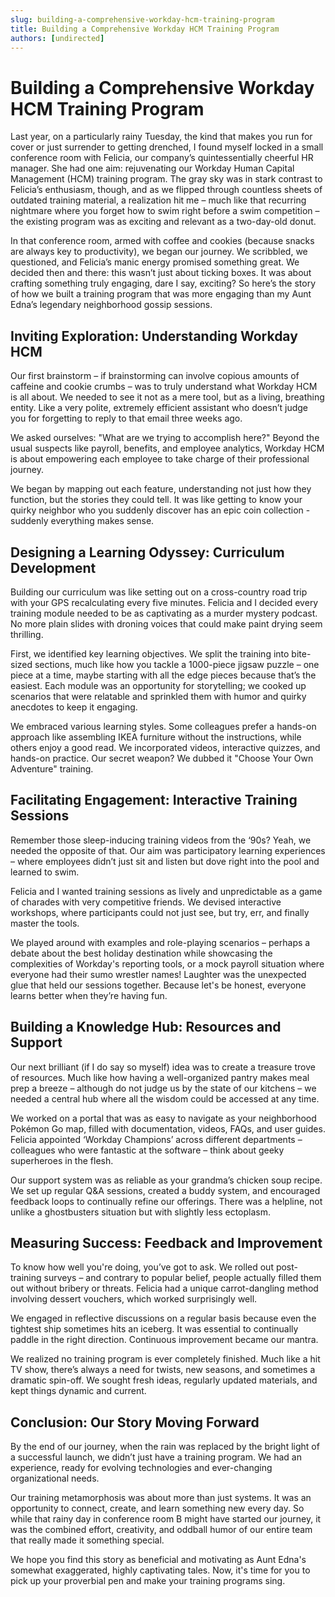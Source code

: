 ```yaml
---
slug: building-a-comprehensive-workday-hcm-training-program
title: Building a Comprehensive Workday HCM Training Program
authors: [undirected]
---
```



# Building a Comprehensive Workday HCM Training Program

Last year, on a particularly rainy Tuesday, the kind that makes you run for cover or just surrender to getting drenched, I found myself locked in a small conference room with Felicia, our company’s quintessentially cheerful HR manager. She had one aim: rejuvenating our Workday Human Capital Management (HCM) training program. The gray sky was in stark contrast to Felicia’s enthusiasm, though, and as we flipped through countless sheets of outdated training material, a realization hit me – much like that recurring nightmare where you forget how to swim right before a swim competition – the existing program was as exciting and relevant as a two-day-old donut.

In that conference room, armed with coffee and cookies (because snacks are always key to productivity), we began our journey. We scribbled, we questioned, and Felicia’s manic energy promised something great. We decided then and there: this wasn’t just about ticking boxes. It was about crafting something truly engaging, dare I say, exciting? So here’s the story of how we built a training program that was more engaging than my Aunt Edna’s legendary neighborhood gossip sessions.

## Inviting Exploration: Understanding Workday HCM

Our first brainstorm – if brainstorming can involve copious amounts of caffeine and cookie crumbs – was to truly understand what Workday HCM is all about. We needed to see it not as a mere tool, but as a living, breathing entity. Like a very polite, extremely efficient assistant who doesn’t judge you for forgetting to reply to that email three weeks ago.

We asked ourselves: "What are we trying to accomplish here?" Beyond the usual suspects like payroll, benefits, and employee analytics, Workday HCM is about empowering each employee to take charge of their professional journey.

We began by mapping out each feature, understanding not just how they function, but the stories they could tell. It was like getting to know your quirky neighbor who you suddenly discover has an epic coin collection - suddenly everything makes sense.

## Designing a Learning Odyssey: Curriculum Development

Building our curriculum was like setting out on a cross-country road trip with your GPS recalculating every five minutes. Felicia and I decided every training module needed to be as captivating as a murder mystery podcast. No more plain slides with droning voices that could make paint drying seem thrilling.

First, we identified key learning objectives. We split the training into bite-sized sections, much like how you tackle a 1000-piece jigsaw puzzle – one piece at a time, maybe starting with all the edge pieces because that’s the easiest. Each module was an opportunity for storytelling; we cooked up scenarios that were relatable and sprinkled them with humor and quirky anecdotes to keep it engaging.

We embraced various learning styles. Some colleagues prefer a hands-on approach like assembling IKEA furniture without the instructions, while others enjoy a good read. We incorporated videos, interactive quizzes, and hands-on practice. Our secret weapon? We dubbed it "Choose Your Own Adventure" training.

## Facilitating Engagement: Interactive Training Sessions

Remember those sleep-inducing training videos from the ‘90s? Yeah, we needed the opposite of that. Our aim was participatory learning experiences – where employees didn’t just sit and listen but dove right into the pool and learned to swim.

Felicia and I wanted training sessions as lively and unpredictable as a game of charades with very competitive friends. We devised interactive workshops, where participants could not just see, but try, err, and finally master the tools.

We played around with examples and role-playing scenarios – perhaps a debate about the best holiday destination while showcasing the complexities of Workday's reporting tools, or a mock payroll situation where everyone had their sumo wrestler names! Laughter was the unexpected glue that held our sessions together. Because let's be honest, everyone learns better when they’re having fun.

## Building a Knowledge Hub: Resources and Support

Our next brilliant (if I do say so myself) idea was to create a treasure trove of resources. Much like how having a well-organized pantry makes meal prep a breeze – although do not judge us by the state of our kitchens – we needed a central hub where all the wisdom could be accessed at any time.

We worked on a portal that was as easy to navigate as your neighborhood Pokémon Go map, filled with documentation, videos, FAQs, and user guides. Felicia appointed ‘Workday Champions’ across different departments – colleagues who were fantastic at the software – think about geeky superheroes in the flesh.

Our support system was as reliable as your grandma’s chicken soup recipe. We set up regular Q&A sessions, created a buddy system, and encouraged feedback loops to continually refine our offerings. There was a helpline, not unlike a ghostbusters situation but with slightly less ectoplasm.

## Measuring Success: Feedback and Improvement

To know how well you're doing, you’ve got to ask. We rolled out post-training surveys – and contrary to popular belief, people actually filled them out without bribery or threats. Felicia had a unique carrot-dangling method involving dessert vouchers, which worked surprisingly well.

We engaged in reflective discussions on a regular basis because even the tightest ship sometimes hits an iceberg. It was essential to continually paddle in the right direction. Continuous improvement became our mantra.

We realized no training program is ever completely finished. Much like a hit TV show, there’s always a need for twists, new seasons, and sometimes a dramatic spin-off. We sought fresh ideas, regularly updated materials, and kept things dynamic and current.

## Conclusion: Our Story Moving Forward

By the end of our journey, when the rain was replaced by the bright light of a successful launch, we didn’t just have a training program. We had an experience, ready for evolving technologies and ever-changing organizational needs.

Our training metamorphosis was about more than just systems. It was an opportunity to connect, create, and learn something new every day. So while that rainy day in conference room B might have started our journey, it was the combined effort, creativity, and oddball humor of our entire team that really made it something special.

We hope you find this story as beneficial and motivating as Aunt Edna's somewhat exaggerated, highly captivating tales. Now, it's time for you to pick up your proverbial pen and make your training programs sing.